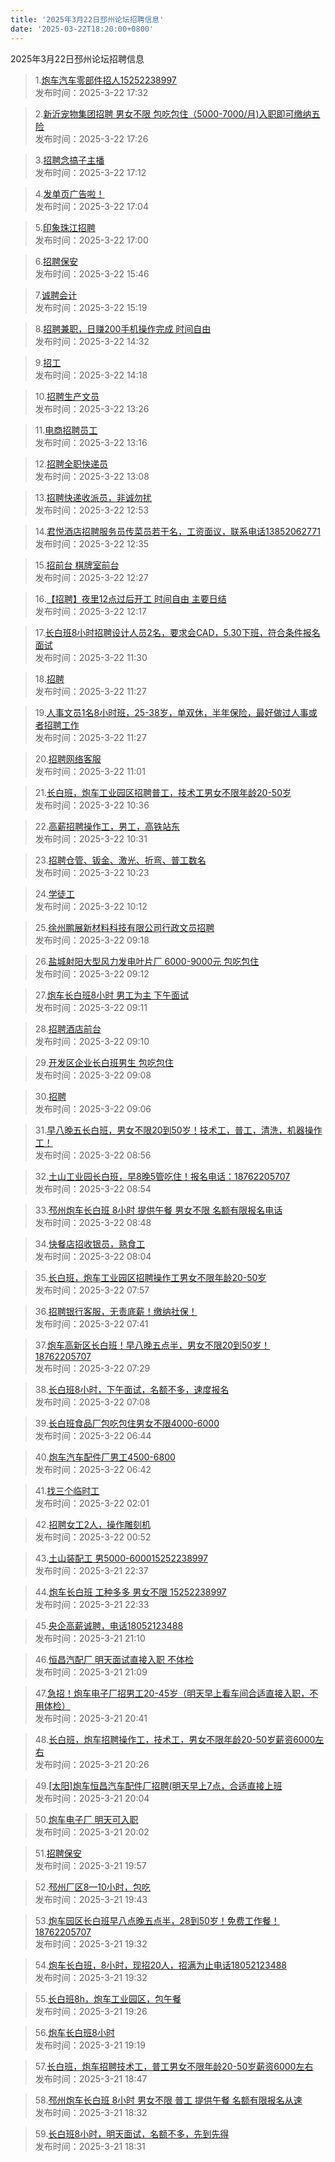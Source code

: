 ```yaml
---
title: '2025年3月22日邳州论坛招聘信息'
date: '2025-03-22T18:20:00+0800'
---
```

2025年3月22日邳州论坛招聘信息
<!--more-->
>1.[炮车汽车零部件招人15252238997](https://www.pzzc.net/forum.php?mod=viewthread&tid=10499940)<br>
>发布时间：2025-3-22 17:32

>2.[新沂宠物集团招聘 男女不限 包吃包住（5000-7000/月)入职即可缴纳五险](https://www.pzzc.net/forum.php?mod=viewthread&tid=10499939)<br>
>发布时间：2025-3-22 17:26

>3.[招聘念搞子主播](https://www.pzzc.net/forum.php?mod=viewthread&tid=10499936)<br>
>发布时间：2025-3-22 17:12

>4.[发单页广告啦！](https://www.pzzc.net/forum.php?mod=viewthread&tid=10499931)<br>
>发布时间：2025-3-22 17:04

>5.[印象珠江招聘](https://www.pzzc.net/forum.php?mod=viewthread&tid=10499930)<br>
>发布时间：2025-3-22 17:00

>6.[招聘保安](https://www.pzzc.net/forum.php?mod=viewthread&tid=10499917)<br>
>发布时间：2025-3-22 15:46

>7.[诚聘会计](https://www.pzzc.net/forum.php?mod=viewthread&tid=10499913)<br>
>发布时间：2025-3-22 15:19

>8.[招聘兼职，日赚200手机操作完成 时间自由](https://www.pzzc.net/forum.php?mod=viewthread&tid=10499904)<br>
>发布时间：2025-3-22 14:32

>9.[招工](https://www.pzzc.net/forum.php?mod=viewthread&tid=10499898)<br>
>发布时间：2025-3-22 14:18

>10.[招聘生产文员](https://www.pzzc.net/forum.php?mod=viewthread&tid=10499895)<br>
>发布时间：2025-3-22 13:26

>11.[电商招聘员工](https://www.pzzc.net/forum.php?mod=viewthread&tid=10499894)<br>
>发布时间：2025-3-22 13:16

>12.[招聘全职快递员](https://www.pzzc.net/forum.php?mod=viewthread&tid=10499890)<br>
>发布时间：2025-3-22 13:08

>13.[招聘快递收派员，非诚勿扰](https://www.pzzc.net/forum.php?mod=viewthread&tid=10499888)<br>
>发布时间：2025-3-22 12:53

>14.[君悦酒店招聘服务员传菜员若干名，工资面议，联系电话13852062771](https://www.pzzc.net/forum.php?mod=viewthread&tid=10499887)<br>
>发布时间：2025-3-22 12:35

>15.[招前台 棋牌室前台](https://www.pzzc.net/forum.php?mod=viewthread&tid=10499884)<br>
>发布时间：2025-3-22 12:27

>16.[【招聘】夜里12点过后开工 时间自由 主要日结](https://www.pzzc.net/forum.php?mod=viewthread&tid=10499881)<br>
>发布时间：2025-3-22 12:17

>17.[长白班8小时招聘设计人员2名，要求会CAD，5.30下班，符合条件报名面试](https://www.pzzc.net/forum.php?mod=viewthread&tid=10499873)<br>
>发布时间：2025-3-22 11:30

>18.[招聘](https://www.pzzc.net/forum.php?mod=viewthread&tid=10499872)<br>
>发布时间：2025-3-22 11:27

>19.[人事文员1名8小时班，25-38岁，单双休，半年保险，最好做过人事或者招聘工作](https://www.pzzc.net/forum.php?mod=viewthread&tid=10499871)<br>
>发布时间：2025-3-22 11:27

>20.[招聘网络客服](https://www.pzzc.net/forum.php?mod=viewthread&tid=10499868)<br>
>发布时间：2025-3-22 11:01

>21.[长白班，炮车工业园区招聘普工，技术工男女不限年龄20-50岁](https://www.pzzc.net/forum.php?mod=viewthread&tid=10499860)<br>
>发布时间：2025-3-22 10:36

>22.[高薪招聘操作工，男工，高铁站东](https://www.pzzc.net/forum.php?mod=viewthread&tid=10499859)<br>
>发布时间：2025-3-22 10:31

>23.[招聘仓管、钣金、激光、折弯、普工数名](https://www.pzzc.net/forum.php?mod=viewthread&tid=10499849)<br>
>发布时间：2025-3-22 10:23

>24.[学徒工](https://www.pzzc.net/forum.php?mod=viewthread&tid=10499845)<br>
>发布时间：2025-3-22 10:12

>25.[徐州鹏展新材料科技有限公司行政文员招聘](https://www.pzzc.net/forum.php?mod=viewthread&tid=10499830)<br>
>发布时间：2025-3-22 09:18

>26.[盐城射阳大型风力发电叶片厂 6000-9000元  包吃包住](https://www.pzzc.net/forum.php?mod=viewthread&tid=10499829)<br>
>发布时间：2025-3-22 09:12

>27.[炮车长白班8小时 男工为主  下午面试](https://www.pzzc.net/forum.php?mod=viewthread&tid=10499828)<br>
>发布时间：2025-3-22 09:11

>28.[招聘酒店前台](https://www.pzzc.net/forum.php?mod=viewthread&tid=10499827)<br>
>发布时间：2025-3-22 09:10

>29.[开发区企业长白班男生  包吃包住](https://www.pzzc.net/forum.php?mod=viewthread&tid=10499826)<br>
>发布时间：2025-3-22 09:08

>30.[招聘](https://www.pzzc.net/forum.php?mod=viewthread&tid=10499824)<br>
>发布时间：2025-3-22 09:06

>31.[早八晚五长白班，男女不限20到50岁！技术工，普工，清洗，机器操作工！](https://www.pzzc.net/forum.php?mod=viewthread&tid=10499819)<br>
>发布时间：2025-3-22 08:56

>32.[土山工业园长白班，早8晚5管吃住！报名电话：18762205707](https://www.pzzc.net/forum.php?mod=viewthread&tid=10499816)<br>
>发布时间：2025-3-22 08:54

>33.[邳州炮车长白班 8小时 提供午餐 男女不限 名额有限报名电话](https://www.pzzc.net/forum.php?mod=viewthread&tid=10499811)<br>
>发布时间：2025-3-22 08:48

>34.[快餐店招收银员，熟食工](https://www.pzzc.net/forum.php?mod=viewthread&tid=10499800)<br>
>发布时间：2025-3-22 08:04

>35.[长白班，炮车工业园区招聘操作工男女不限年龄20-50岁](https://www.pzzc.net/forum.php?mod=viewthread&tid=10499797)<br>
>发布时间：2025-3-22 07:57

>36.[招聘银行客服，无责底薪！缴纳社保！](https://www.pzzc.net/forum.php?mod=viewthread&tid=10499794)<br>
>发布时间：2025-3-22 07:41

>37.[炮车高新区长白班！早八晚五点半，男女不限20到50岁！18762205707](https://www.pzzc.net/forum.php?mod=viewthread&tid=10499791)<br>
>发布时间：2025-3-22 07:29

>38.[长白班8小时，下午面试，名额不多，速度报名](https://www.pzzc.net/forum.php?mod=viewthread&tid=10499789)<br>
>发布时间：2025-3-22 07:08

>39.[长白班食品厂包吃包住男女不限4000-6000](https://www.pzzc.net/forum.php?mod=viewthread&tid=10499784)<br>
>发布时间：2025-3-22 06:44

>40.[炮车汽车配件厂男工4500-6800](https://www.pzzc.net/forum.php?mod=viewthread&tid=10499782)<br>
>发布时间：2025-3-22 06:42

>41.[找三个临时工](https://www.pzzc.net/forum.php?mod=viewthread&tid=10499780)<br>
>发布时间：2025-3-22 02:01

>42.[招聘女工2人，操作雕刻机](https://www.pzzc.net/forum.php?mod=viewthread&tid=10499779)<br>
>发布时间：2025-3-22 00:52

>43.[土山装配工 男5000-600015252238997](https://www.pzzc.net/forum.php?mod=viewthread&tid=10499774)<br>
>发布时间：2025-3-21 22:37

>44.[炮车长白班 工种多多  男女不限  15252238997](https://www.pzzc.net/forum.php?mod=viewthread&tid=10499773)<br>
>发布时间：2025-3-21 22:33

>45.[央企高薪诚聘，电话18052123488](https://www.pzzc.net/forum.php?mod=viewthread&tid=10499764)<br>
>发布时间：2025-3-21 21:10

>46.[恒昌汽配厂 明天面试直接入职 不体检](https://www.pzzc.net/forum.php?mod=viewthread&tid=10499763)<br>
>发布时间：2025-3-21 21:09

>47.[急招！炮车电子厂招男工20-45岁（明天早上看车间合适直接入职，不用体检）](https://www.pzzc.net/forum.php?mod=viewthread&tid=10499760)<br>
>发布时间：2025-3-21 20:41

>48.[长白班，炮车招聘操作工，技术工，男女不限年龄20-50岁薪资6000左右](https://www.pzzc.net/forum.php?mod=viewthread&tid=10499759)<br>
>发布时间：2025-3-21 20:26

>49.[[太阳]炮车恒昌汽车配件厂招聘(明天早上7点，合适直接上班](https://www.pzzc.net/forum.php?mod=viewthread&tid=10499756)<br>
>发布时间：2025-3-21 20:04

>50.[炮车电子厂  明天可入职](https://www.pzzc.net/forum.php?mod=viewthread&tid=10499754)<br>
>发布时间：2025-3-21 20:02

>51.[招聘保安](https://www.pzzc.net/forum.php?mod=viewthread&tid=10499752)<br>
>发布时间：2025-3-21 19:57

>52.[邳州厂区8—10小时，包吃](https://www.pzzc.net/forum.php?mod=viewthread&tid=10499751)<br>
>发布时间：2025-3-21 19:43

>53.[炮车园区长白班早八点晚五点半，28到50岁！免费工作餐！18762205707](https://www.pzzc.net/forum.php?mod=viewthread&tid=10499750)<br>
>发布时间：2025-3-21 19:32

>54.[炮车长白班，8小时，现招20人，招满为止电话18052123488](https://www.pzzc.net/forum.php?mod=viewthread&tid=10499749)<br>
>发布时间：2025-3-21 19:32

>55.[长白班8h，炮车工业园区，包午餐](https://www.pzzc.net/forum.php?mod=viewthread&tid=10499747)<br>
>发布时间：2025-3-21 19:26

>56.[炮车长白班8小时](https://www.pzzc.net/forum.php?mod=viewthread&tid=10499745)<br>
>发布时间：2025-3-21 19:19

>57.[长白班，炮车招聘技术工，普工男女不限年龄20-50岁薪资6000左右](https://www.pzzc.net/forum.php?mod=viewthread&tid=10499740)<br>
>发布时间：2025-3-21 18:47

>58.[邳州炮车长白班 8小时 男女不限 普工 提供午餐 名额有限报名从速](https://www.pzzc.net/forum.php?mod=viewthread&tid=10499737)<br>
>发布时间：2025-3-21 18:32

>59.[长白班8小时，明天面试，名额不多，先到先得](https://www.pzzc.net/forum.php?mod=viewthread&tid=10499736)<br>
>发布时间：2025-3-21 18:31

